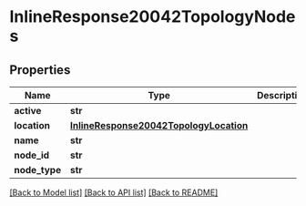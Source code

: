 # InlineResponse20042TopologyNodes

## Properties
Name | Type | Description | Notes
------------ | ------------- | ------------- | -------------
**active** | **str** |  | [optional] 
**location** | [**InlineResponse20042TopologyLocation**](InlineResponse20042TopologyLocation.md) |  | [optional] 
**name** | **str** |  | [optional] 
**node_id** | **str** |  | [optional] 
**node_type** | **str** |  | [optional] 

[[Back to Model list]](../README.md#documentation-for-models) [[Back to API list]](../README.md#documentation-for-api-endpoints) [[Back to README]](../README.md)

